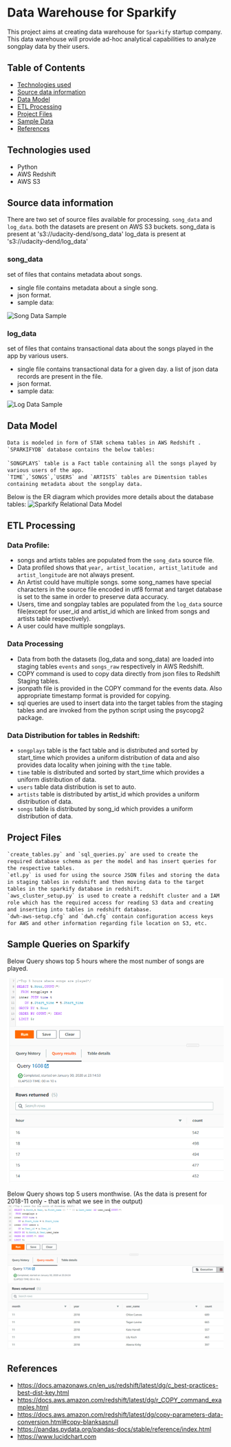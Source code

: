# Data Warehouse for Sparkify

This project aims at creating data warehouse for `Sparkify` startup company. This data warehouse will provide ad-hoc analytical capabilities to analyze songplay data by their users.

## Table of Contents

- [Technologies used](#Technologies-used)
- [Source data information](#Source-data-information)
- [Data Model](#Data-Model)
- [ETL Processing](#ETL-Processing)
- [Project Files](#Project-Files)
- [Sample Data](#Sample-Queries-on-Sparkify)
- [References](#References)

## Technologies used

- Python
- AWS Redshift
- AWS S3

## Source data information

There are two set of source files available for processing. `song_data` and `log_data`.
both the datasets are present on AWS S3 buckets.
song_data is present at 's3://udacity-dend/song_data'
log_data is present at 's3://udacity-dend/log_data'

### song_data
set of files that contains metadata about songs.
- single file contains metadata about a single song.
- json format.
- sample data:

![Song Data Sample](https://www.lucidchart.com/publicSegments/view/edf0ddcc-868e-42a5-8942-bfad22f20fc0/image.png)


### log_data
set of files that contains transactional data about the songs played in the app by various users.
- single file contains transactional data for a given day. a list of json data records are present in the file.
- json format.
- sample data:

![Log Data Sample](https://www.lucidchart.com/publicSegments/view/a60a0666-5cf8-4ab8-a575-b6b64bb6c598/image.png)


## Data Model
    Data is modeled in form of STAR schema tables in AWS Redshift .
    `SPARKIFYDB` database contains the below tables:

    `SONGPLAYS` table is a Fact table containing all the songs played by various users of the app.
    `TIME`,`SONGS`,`USERS` and `ARTISTS` tables are Dimentsion tables containing metadata about the songplay data.
    
Below is the ER diagram which provides more details about the database tables:
![Sparkify Relational Data Model](https://www.lucidchart.com/publicSegments/view/6b022f3c-4036-4f3a-8855-40d502463dc3/image.jpeg)

## ETL Processing

### Data Profile:

* songs and artists tables are populated from the `song_data` source file. 
* Data profiled shows that `year, artist_location, artist_latitude and artist_longitude` are not always present. 
* An Artist could have multiple songs. some song_names have special characters in the source file encoded in utf8 format and target database is set to the same in order to preserve data accuracy. 
* Users, time and songplay tables are populated from the `log_data` source file(except for user_id and artist_id which are linked from songs and artists table respectively).
* A user could have multiple songplays.

### Data Processing
* Data from both the datasets (log_data and song_data) are loaded into staging tables `events` and `songs_raw` respectively in AWS Redshift.
* COPY command is used to copy data directly from json files to Redshift Staging tables.
* jsonpath file is provided in the COPY command for the events data. Also appropriate timestamp format is provided for copying.
* sql queries are used to insert data into the target tables from the staging tables and are invoked from the python script using the psycopg2 package.

### Data Distribution for tables in Redshift:

* `songplays` table is the fact table and is distributed and sorted by start_time which provides a uniform distribution of data and also provides data locality when joining with the `time` table.
* `time` table is distributed and sorted by start_time which provides a uniform distribution of data.
* `users` table data distribution is set to auto.
* `artists` table is distributed by artist_id which provides a uniform distribution of data.
* `songs` table is distributed by song_id which provides a uniform distribution of data.

## Project Files
    `create_tables.py` and `sql_queries.py` are used to create the required database schema as per the model and has insert queries for the respective tables.
    `etl.py` is used for using the source JSON files and storing the data in staging tables in redshift and then moving data to the target tables in the sparkify database in redshift.
    `aws_cluster_setup.py` is used to create a redshift cluster and a IAM role which has the required access for reading S3 data and creating and inserting into tables in redshift database.
    `dwh-aws-setup.cfg` and `dwh.cfg` contain configuration access keys for AWS and other information regarding file location on S3, etc.

## Sample Queries on Sparkify
Below Query shows top 5 hours where the most number of songs are played.

![](top-5-hours-songplay.PNG)

Below Query shows top 5 users monthwise. (As the data is present for 2018-11 only - that is what we see in the output)
![](top-5-users.PNG)

## References

* https://docs.amazonaws.cn/en_us/redshift/latest/dg/c_best-practices-best-dist-key.html
* https://docs.aws.amazon.com/redshift/latest/dg/r_COPY_command_examples.html
* https://docs.aws.amazon.com/redshift/latest/dg/copy-parameters-data-conversion.html#copy-blanksasnull
* https://pandas.pydata.org/pandas-docs/stable/reference/index.html
* https://www.lucidchart.com